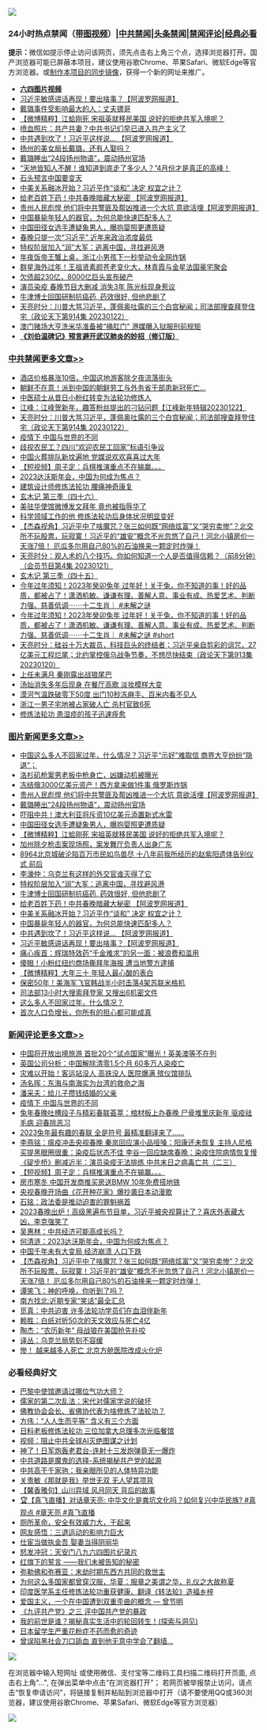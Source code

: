 ![](https://raw.githubusercontent.com/jsvpn/jsproxy/dev/64photo/fqnews-qr.jpg)

<div id="tt">
<h3>24小时热点禁闻（<a href="https://aaa.v2dns.tk/?QAjUl=BgRp5UNKRn&T5Vk=fPVH&Q59Ab=WxGE" target="_blank">带图视频</a>）|<a href="#%E4%B8%AD%E5%85%B1%E7%A6%81%E9%97%BB%E6%9B%B4%E5%A4%9A%E6%96%87%E7%AB%A0">中共禁闻</a>|<a href="#%E5%9B%BE%E7%89%87%E6%96%B0%E9%97%BB%E6%9B%B4%E5%A4%9A%E6%96%87%E7%AB%A0">头条禁闻</a>|<a href="#%E6%96%B0%E9%97%BB%E8%AF%84%E8%AE%BA%E6%9B%B4%E5%A4%9A%E6%96%87%E7%AB%A0">禁闻评论|<a href="#%E5%BF%85%E7%9C%8B%E7%BB%8F%E5%85%B8%E5%A5%BD%E6%96%87">经典必看</a></h3>
<div><b>提示：</b>微信如提示停止访问该网页，须先点击右上角三个点，选择浏览器打开。国产浏览器可能已屏蔽本项目，建议使用谷歌Chrome、苹果Safari、微软Edge等官方浏览器。或<a href="%E5%88%B6%E4%BD%9Cgit%E7%A6%81%E9%97%BB%E9%95%9C%E5%83%8F.md">制作本项目的同步镜像</a>，获得一个新的网址来推广。</div>
<ul>
<li><b><a href="http://d2.v2rss.gq/64.mp4" target="_blank">六四图片视频</a></b></li>
<li><a href="/topimagenews/20230122/1839523.md">习近平敏感讲话再现！要出啥事？【阿波罗网报道】</a></li>
<li><a href="/cnnews/20230123/1839559.md">戴璐事件受影响最大的人：丈夫镖哥</a></li>
<li><a href="/topimagenews/20230123/1839663.md">【微博精粹】江蛤刚死 宋祖英就移民美国 说好的拒绝共军入境呢？</a></li>
<li><a href="/cnnews/20230123/1839681.md">喷血照片：共产共妻？中共书记们早已进入共产主义了</a></li>
<li><a href="/topimagenews/20230122/1839527.md">中共遇到坎了！习近平这样说... 【阿波罗网报道】</a></li>
<li><a href="/cnnews/20230123/1839623.md">扬州的美女局长戴璐，还有人娶吗？</a></li>
<li><a href="/topimagenews/20230123/1839718.md">戴璐睡出“24段扬州物语”，震动扬州官场</a></li>
<li><a href="/sohnews/20230123/1839558.md">“天地皆知人不醒！谁知道到底走了多少人？”4月份才是真正的高峰！</a></li>
<li><a href="/sohnews/20230122/1839524.md">石头预言中国要变天</a></li>
<li><a href="/topimagenews/20230123/1839593.md">中美关系融冰开始？习近平作“谈和” 决定 权宜之计？</a></li>
<li><a href="/topimagenews/20230123/1839614.md">给老百姓下药！中共春晚暗藏大秘密 【阿波罗网报道】</a></li>
<li><a href="/topimagenews/20230123/1839720.md">贵州人民彪悍 他们将中共警匪及帮凶推进一个大坑 意欲活埋【阿波罗网报道】</a></li>
<li><a href="/topimagenews/20230123/1839583.md">中国暴毙年轻人的器官，为何总能快速匹配多人？</a></li>
<li><a href="/topimagenews/20230123/1839686.md">中国田径女选手遭疑象男人，曝抱婴照更遭质疑</a></li>
<li><a href="/cnnews/20230123/1839552.md">春晚只提一次“习近平” 近年来政治浓度最低</a></li>
<li><a href="/topimagenews/20230123/1839628.md">特权阶层加入“润”大军：逃离中国，寻找避风港</a></li>
<li><a href="/cnnews/20230123/1839692.md">年夜饭帝王蟹上桌，浙江小男孩下一秒举动令全网炸锅</a></li>
<li><a href="/yule/20230123/1839574.md">群星海外过年！王祖贤素颜苍老变化大，林青霞与金星法国豪宅聚会</a></li>
<li><a href="/cnnews/20230123/1839691.md">欠债超230亿，8000亿巨头宣布破产</a></li>
<li><a href="/baitai/20230123/1839582.md">演员染疫 春晚节目大删减 消失3年 陈光标现身惹议</a></li>
<li><a href="/topimagenews/20230123/1839617.md">牛津博士回国研制抗癌药, 药效很好, 但他悲剧了</a></li>
<li><a href="/cbnews/20230123/1839627.md">天亮时分：川普大骂习近平，蓬佩奥吐露的三个白宫秘闻；司法部搜查拜登住宅（政论天下第914集 20230122）</a></li>
<li><a href="/cnnews/20230123/1839693.md">澳门赌场大亨洗米华准备被“捅肛门” 港媒曝入狱服刑前规矩</a></li>
<li><b><a href="/comments/20200207/1272816.md" target="_blank">《刘伯温碑记》预言避开武汉肺炎的妙招（修订版）</a></b></li>
</ul>
</div>

<div class="catlist">
<h3><a href="/cbnews/" target="_blank">中共禁闻</a><span><a href="/cbnews/" target="_blank" rel="nofollow">更多文章>></a></span></h3>
<ul>
<li><a href="/cbnews/20230123/1839793.md" target="_blank">酒店价格暴涨10倍，中国这地游客除夕夜流落街头</a></li>
<li><a href="/cbnews/20230123/1839699.md" target="_blank">朝鲜不在意！派到中国的朝鲜劳工与外务省干部患新冠死亡…</a></li>
<li><a href="/cbnews/20230123/1838428.md" target="_blank">中医硕士从昔日小粉红转变为法轮功修炼人</a></li>
<li><a href="/cbnews/20230123/1839658.md" target="_blank">江峰：江峰贺新年，趣答粉丝提出的刁钻问题【江峰新年特辑20230122】</a></li>
<li><a href="/cbnews/20230123/1839627.md" target="_blank">天亮时分：川普大骂习近平，蓬佩奥吐露的三个白宫秘闻；司法部搜查拜登住宅（政论天下第914集 20230122）</a></li>
<li><a href="/comments/20230123/1839596.md" target="_blank">疫情下 中国与世界的不同</a></li>
<li><a href="/cbnews/20230123/1839576.md" target="_blank">歧视农民工？四川“欢迎农民工回家”标语引争议</a></li>
<li><a href="/cbnews/20230123/1839550.md" target="_blank">中国火葬排队新坟遍地 党媒说欢欢喜喜过大年</a></li>
<li><a href="/comments/20230123/1839541.md" target="_blank">【短视频】周子定：兵棋推演重点不在输赢。。。</a></li>
<li><a href="/cbnews/20230122/1839520.md" target="_blank">2023达沃斯年会，中国为何成为焦点？</a></li>
<li><a href="/cbnews/20230122/1838872.md" target="_blank">建筑设计师修炼法轮功 腰痛神奇康复</a></li>
<li><a href="/cbnews/20230122/1839478.md" target="_blank">玄木记 第三季（四十六）</a></li>
<li><a href="/cbnews/20230122/1839470.md" target="_blank">美驻华使馆微博发文拜年 竟也被指辱华了</a></li>
<li><a href="/cbnews/20230122/1838873.md" target="_blank">科学领域工作的他 修炼法轮功后身体状况明显变好</a></li>
<li><a href="/comments/20230122/1839407.md" target="_blank">【杰森视角】习近平中了啥魔咒？张三如何既“网络炫富”又“哭穷卖惨”？北交所不玩股票，玩寂寞！习近平的“雄安”概念不光忽悠了自己！河北小镇房价一天涨7倍！ 厄瓜多尔用自己80%的石油换来一颗定时炸弹！</a></li>
<li><a href="/cbnews/20230122/1839309.md" target="_blank">天亮时分：观人术的八个技巧。你如何知道一个人是否值得信赖？（前8分钟）（会员节目第4集 20230121）</a></li>
<li><a href="/cbnews/20230121/1839243.md" target="_blank">玄木记 第三季（四十五）</a></li>
<li><a href="/comments/20230121/1839276.md" target="_blank">今年过年须知！2023年癸卯兔年 过年好！关于兔，你不知道的事！好的品质，都被占了！潇洒机敏、谦谦有理、善解人意、事业有成、热爱艺术、判断力强、慈善低调⋯⋯十二生肖｜ #未解之谜</a></li>
<li><a href="/comments/20230121/1839273.md" target="_blank">今年过年须知！2023年癸卯兔年 过年好！关于兔，你不知道的事！好的品质，都被占了！潇洒机敏、谦谦有理、善解人意、事业有成、热爱艺术、判断力强、慈善低调⋯⋯十二生肖｜ #未解之谜 #short</a></li>
<li><a href="/cbnews/20230121/1839141.md" target="_blank">天亮时分：硅谷十万大裁员，科技巨头的终结者；习近平亲自剪彩的诅咒，27亿美元工程烂尾；北约掌控俄乌战争节奏，不想尽快结束（政论天下第913集 20230120）</a></li>
<li><a href="/cbnews/20230121/1838987.md" target="_blank">上任未满月 秦刚露出战狼尾巴</a></li>
<li><a href="/cbnews/20230121/1838986.md" target="_blank">汤灿消失多年后现身 在餐厅高歌 淡妆模样大变</a></li>
<li><a href="/cbnews/20230121/1838937.md" target="_blank">漠河气温跌破零下50度 出门10秒冻麻手、百米内看不见人</a></li>
<li><a href="/cbnews/20230120/1838901.md" target="_blank">浙江一男子宅地被占家破人亡 杀村官致6死</a></li>
<li><a href="/cbnews/20230120/1838441.md" target="_blank">修炼法轮功 患湿疹的孩子迅速痊愈</a></li>

</ul>
</div>
<div class="catlist">
<h3><a href="/topimagenews/" target="_blank">图片新闻</a><span><a href="/topimagenews/" target="_blank" rel="nofollow">更多文章>></a></span></h3>
<ul>
<li><a href="/topimagenews/20230123/1839792.md" target="_blank">中国这么多人不回家过年，什么情况？习近平“示好”难取信 商界大亨纷纷“隐退”；</a></li>
<li><a href="/topimagenews/20230123/1839768.md" target="_blank">洛杉矶枪案男老板中枪身亡，凶嫌动机被曝光</a></li>
<li><a href="/topimagenews/20230123/1839761.md" target="_blank">冻结俄3000亿美元资产！西方拿来做1件事 俄罗斯炸锅</a></li>
<li><a href="/topimagenews/20230123/1839720.md" target="_blank">贵州人民彪悍 他们将中共警匪及帮凶推进一个大坑 意欲活埋【阿波罗网报道】</a></li>
<li><a href="/topimagenews/20230123/1839718.md" target="_blank">戴璐睡出“24段扬州物语”，震动扬州官场</a></li>
<li><a href="/topimagenews/20230123/1839708.md" target="_blank">吓阻中共！澳大利亚将斥资10亿美元添置新式水雷</a></li>
<li><a href="/topimagenews/20230123/1839686.md" target="_blank">中国田径女选手遭疑象男人，曝抱婴照更遭质疑</a></li>
<li><a href="/topimagenews/20230123/1839663.md" target="_blank">【微博精粹】江蛤刚死 宋祖英就移民美国 说好的拒绝共军入境呢？</a></li>
<li><a href="/topimagenews/20230123/1839662.md" target="_blank">加州除夕枪击案现场照，案发舞厅负责人出身广东</a></li>
<li><a href="/topimagenews/20230123/1839661.md" target="_blank">8964北京城破沦陷百万市民如鸟兽尽 十八年前我所经历的赵紫阳遗体告别仪式 前后</a></li>
<li><a href="/topimagenews/20230123/1839639.md" target="_blank">李濠仲：乌克兰有这样的外交官谁灭得了它</a></li>
<li><a href="/topimagenews/20230123/1839628.md" target="_blank">特权阶层加入“润”大军：逃离中国，寻找避风港</a></li>
<li><a href="/topimagenews/20230123/1839617.md" target="_blank">牛津博士回国研制抗癌药, 药效很好, 但他悲剧了</a></li>
<li><a href="/topimagenews/20230123/1839614.md" target="_blank">给老百姓下药！中共春晚暗藏大秘密 【阿波罗网报道】</a></li>
<li><a href="/topimagenews/20230123/1839593.md" target="_blank">中美关系融冰开始？习近平作“谈和” 决定 权宜之计？</a></li>
<li><a href="/topimagenews/20230123/1839583.md" target="_blank">中国暴毙年轻人的器官，为何总能快速匹配多人？</a></li>
<li><a href="/topimagenews/20230122/1839527.md" target="_blank">中共遇到坎了！习近平这样说&#8230; 【阿波罗网报道】</a></li>
<li><a href="/topimagenews/20230122/1839523.md" target="_blank">习近平敏感讲话再现！要出啥事？【阿波罗网报道】</a></li>
<li><a href="/topimagenews/20230122/1839447.md" target="_blank">痛心疾首：辉瑞特效药“千金难求”的另一面：被浪费和滥用</a></li>
<li><a href="/topimagenews/20230122/1839440.md" target="_blank">傻眼！小粉红纽约商场撕拜年海报 遭当地警方逮捕</a></li>
<li><a href="/topimagenews/20230122/1839415.md" target="_blank">【微博精粹】大年三十 年轻人最心酸的表白</a></li>
<li><a href="/topimagenews/20230122/1839409.md" target="_blank">保密50年！美海军飞官韩战半小时击落4架苏联米格机</a></li>
<li><a href="/topimagenews/20230122/1839401.md" target="_blank">司法部13小时大搜索拜登家 又搜出6机密文件</a></li>
<li><a href="/topimagenews/20230122/1839393.md" target="_blank">这么多人不回家过年，什么情况？</a></li>
<li><a href="/topimagenews/20230122/1839374.md" target="_blank">首次人口负增长，你所有的担心都可能成真</a></li>

</ul>
</div>
<div class="catlist">
<h3><a href="/comments/" target="_blank">新闻评论</a><span><a href="/comments/" target="_blank" rel="nofollow">更多文章>></a></span></h3>
<ul>
<li><a href="/comments/20230123/1839790.md" target="_blank">中国将开放出境旅游 首批20个“试点国家”曝光！英美澳等不在列</a></li>
<li><a href="/comments/20230123/1839788.md" target="_blank">英国公司分析：中国解除清零1.5个月 60多万人染疫亡</a></li>
<li><a href="/comments/20230123/1839774.md" target="_blank">灾难以开始！客运站没人 高铁没人 医院爆满 殡仪馆排队</a></li>
<li><a href="/comments/20230123/1839651.md" target="_blank">汤名晖：东海与南海实为台湾的救命之海</a></li>
<li><a href="/comments/20230123/1839618.md" target="_blank">潘采夫：给儿子攒钱结婚的父亲</a></li>
<li><a href="/comments/20230123/1839596.md" target="_blank">疫情下 中国与世界的不同</a></li>
<li><a href="/comments/20230123/1839569.md" target="_blank">兔年春晚吐槽段子与精彩春联荟萃：棺材板上办春晚 尸骨堆里庆新年 驱疫祛毛病 迎春除恶习</a></li>
<li><a href="/comments/20230123/1839567.md" target="_blank">2023兔年最有趣的春联 全是符号 最精准翻译来了……</a></li>
<li><a href="/comments/20230123/1839560.md" target="_blank">李燕铭：瘟疫冲击央视春晚 秦岚回应演小品哑嗓：阳康还未恢复 主持人尼格买提黑眼圈很重：染疫后状态不佳 李谷一回应缺席春晚：染疫住院病情恢复慢 《碇步桥》删减近半：演员染疫无法排练 中共末日之病毒亡共（二三）</a></li>
<li><a href="/comments/20230123/1839541.md" target="_blank">【短视频】周子定：兵棋推演重点不在输赢。。。</a></li>
<li><a href="/comments/20230122/1839515.md" target="_blank">房市寒冬 中国开发商推买房送BMW 10年免费搭地铁</a></li>
<li><a href="/comments/20230122/1839509.md" target="_blank">央视春晚开场曲《花开种花家》爆抄袭日本动漫歌</a></li>
<li><a href="/comments/20230122/1839426.md" target="_blank">石铭：政法委是推动迫害的罪魁祸首</a></li>
<li><a href="/comments/20230122/1839424.md" target="_blank">2023春晚出炉！高级黑遍布节目单，习近平被央视算计了？喜庆外表藏大凶，李克强笑了</a></li>
<li><a href="/comments/20230122/1839420.md" target="_blank">吴惠林：中共经济可能高成长吗？</a></li>
<li><a href="/comments/20230122/1839419.md" target="_blank">何清涟：2023达沃斯年会，中国为何成为焦点？</a></li>
<li><a href="/comments/20230122/1839418.md" target="_blank">中国千年未有大变局 经济崩溃 人口下跌</a></li>
<li><a href="/comments/20230122/1839407.md" target="_blank">【杰森视角】习近平中了啥魔咒？张三如何既“网络炫富”又“哭穷卖惨”？北交所不玩股票，玩寂寞！习近平的“雄安”概念不光忽悠了自己！河北小镇房价一天涨7倍！ 厄瓜多尔用自己80%的石油换来一颗定时炸弹！</a></li>
<li><a href="/comments/20230122/1839398.md" target="_blank">谭笑飞：神的呼唤，你听到了吗？</a></li>
<li><a href="/comments/20230122/1839397.md" target="_blank">南方找北:近期专家“笑话”最全汇总</a></li>
<li><a href="/comments/20230122/1839396.md" target="_blank">觅真：中共迫害 许多法轮功学员们在血泪伴新年</a></li>
<li><a href="/comments/20230122/1839395.md" target="_blank">赖胜：白纸对折50次的天文效应与死亡4亿</a></li>
<li><a href="/comments/20230122/1839362.md" target="_blank">陶杰：“农历新年” 母战狼在美国抢先扑咬</a></li>
<li><a href="/comments/20230122/1839357.md" target="_blank">译丛：乌克兰局势刻不容缓</a></li>
<li><a href="/comments/20230122/1839346.md" target="_blank">惨！ 越来越多人死亡 北京方舱医院改成火化炉</a></li>

</ul>
</div>

<div class="catlist">
<h3>必看经典好文</h3>
<ul>
<li><a href="/comments/20210728/1595695.md" target="_blank">巴黎中使馆邀请过哪位气功大师？</a></li>
<li><a href="/tculture/20181126/1037279.md" target="_blank">儒家的第二次乱法：宋代对儒家学说的破坏</a></li>
<li><a href="/sohnews/20150109/351438.md" target="_blank">佛教协会会长、省佛协代表为啥修炼了法轮功？</a></li>
<li><a href="/comments/20200720/1363377.md" target="_blank">方伟：“人人生而平等” 含义有三个方面</a></li>
<li><a href="/comments/20200531/1337359.md" target="_blank">日料老板修炼法轮功 三位加拿大总理多次光临餐馆</a></li>
<li><a href="/comments/20201221/1451945.md" target="_blank">视频：阻止中共全球AI灭绝图谋之计划</a></li>
<li><a href="/cnnews/aboluonews/20150422/388322.md" target="_blank">神了！日军炮轰老君台-连射十三发炮弹竟无一爆炸</a></li>
<li><a href="/comments/20181209/1044543.md" target="_blank">中共道路是魔鬼的选择-系统揭秘共产党的起源</a></li>
<li><a href="/cnnews/20221111/1809674.md" target="_blank">中共高干千家驹：我亲眼所见的人体特异功能</a></li>
<li><a href="/topimagenews/20170331/738673.md" target="_blank">关贵敏《那就是我》举世无双 无人望其项背</a></li>
<li><a href="/bannedvideo/20210301/1495768.md" target="_blank">【馨香雅句】山川异域 风月同天 背后的故事</a></li>
<li><a href="/bannedvideo/20220601/1740169.md" target="_blank">🏆【真飞直播】对话章天亮: 中华文化是粪坑文化吗？如何复兴中华民族? #真观点 #章天亮 #真飞直播</a></li>
<li><a href="/comments/20220605/1742040.md" target="_blank">厕所革命，安全有效威力大，干起来</a></li>
<li><a href="/cbnews/20200126/1265515.md" target="_blank">网友感悟：三退运动的影响力巨大</a></li>
<li><a href="/lifebaike/20161111/612348.md" target="_blank">仕宦当做执金吾 娶妻当得阴丽华</a></li>
<li><a href="/comments/20200604/783200.md" target="_blank">怒发冲冠：天安门八九六四图片纪录片</a></li>
<li><a href="/comments/20221219/1825441.md" target="_blank">红旗下的誓言 ——我们未被告知的秘密</a></li>
<li><a href="/tculture/20200911/132247.md" target="_blank">弥勒佛和弥赛亚：末劫时期东西方共同的救世主</a></li>
<li><a href="/comments/20220726/1762946.md" target="_blank">为何这么多国家都曾穿汉服，华夏：服章之美谓之华，礼仪之大故称夏</a></li>
<li><a href="/comments/20220416/1720335.md" target="_blank">印度医学系主任修炼法轮功重获健康、翻译《转法轮》造福乡梓</a></li>
<li><a href="/comments/20210802/1598599.md" target="_blank">爱国主义，一个在中国遭到双重歪曲的概念 — 曾节明</a></li>
<li><a href="/bookonline/20131116/201054.md" target="_blank">《九评共产党》之三 评中国共产党的暴政</a></li>
<li><a href="/comments/20200715/1359453.md" target="_blank">我的前世是谁？揭秘真实生活中的轮回转生！(探索与洞见)</a></li>
<li><a href="/comments/20210324/1511732.md" target="_blank">日本留学生严重花粉症不药而愈的奇迹</a></li>
<li><a href="/topimagenews/20200928/1404412.md" target="_blank">曾误陷黑社会刀口舔血 直到他无意中学会了翻墙&#8230;</a></li>

</ul>
</div>

![](https://raw.githubusercontent.com/jsvpn/jsproxy/dev/64photo/fqnews-qr.jpg)

在浏览器中输入短网址 或使用微信、支付宝等二维码工具扫描二维码打开页面, 点击右上角"...", 在弹出菜单中点击“在浏览器打开”； 若网页被举报禁止访问，请点击“恢复申请访问”，将链接复制并粘贴到浏览器中打开（请不要使用QQ或360浏览器，建议使用谷歌Chrome、苹果Safari、微软Edge等官方浏览器）

![](https://raw.githubusercontent.com/jsvpn/jsproxy/dev/64photo/wx.jpg)